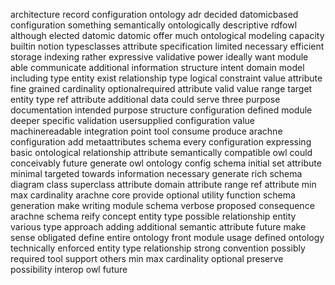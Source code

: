 architecture record configuration ontology adr decided datomicbased configuration something semantically ontologically descriptive rdfowl although elected datomic datomic offer much ontological modeling capacity builtin notion typesclasses attribute specification limited necessary efficient storage indexing rather expressive validative power ideally want module able communicate additional information structure intent domain model including type entity exist relationship type logical constraint value attribute fine grained cardinality optionalrequired attribute valid value range target entity type ref attribute additional data could serve three purpose documentation intended purpose structure configuration defined module deeper specific validation usersupplied configuration value machinereadable integration point tool consume produce arachne configuration add metaattributes schema every configuration expressing basic ontological relationship attribute semantically compatible owl could conceivably future generate owl ontology config schema initial set attribute minimal targeted towards information necessary generate rich schema diagram class superclass attribute domain attribute range ref attribute min max cardinality arachne core provide optional utility function schema generation make writing module schema verbose proposed consequence arachne schema reify concept entity type possible relationship entity various type approach adding additional semantic attribute future make sense obligated define entire ontology front module usage defined ontology technically enforced entity type relationship strong convention possibly required tool support others min max cardinality optional preserve possibility interop owl future